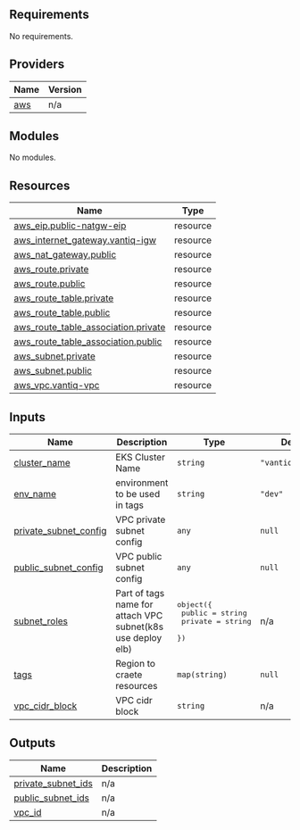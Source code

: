 ## Requirements

No requirements.

## Providers

| Name | Version |
|------|---------|
| <a name="provider_aws"></a> [aws](#provider\_aws) | n/a |

## Modules

No modules.

## Resources

| Name | Type |
|------|------|
| [aws_eip.public-natgw-eip](https://registry.terraform.io/providers/hashicorp/aws/latest/docs/resources/eip) | resource |
| [aws_internet_gateway.vantiq-igw](https://registry.terraform.io/providers/hashicorp/aws/latest/docs/resources/internet_gateway) | resource |
| [aws_nat_gateway.public](https://registry.terraform.io/providers/hashicorp/aws/latest/docs/resources/nat_gateway) | resource |
| [aws_route.private](https://registry.terraform.io/providers/hashicorp/aws/latest/docs/resources/route) | resource |
| [aws_route.public](https://registry.terraform.io/providers/hashicorp/aws/latest/docs/resources/route) | resource |
| [aws_route_table.private](https://registry.terraform.io/providers/hashicorp/aws/latest/docs/resources/route_table) | resource |
| [aws_route_table.public](https://registry.terraform.io/providers/hashicorp/aws/latest/docs/resources/route_table) | resource |
| [aws_route_table_association.private](https://registry.terraform.io/providers/hashicorp/aws/latest/docs/resources/route_table_association) | resource |
| [aws_route_table_association.public](https://registry.terraform.io/providers/hashicorp/aws/latest/docs/resources/route_table_association) | resource |
| [aws_subnet.private](https://registry.terraform.io/providers/hashicorp/aws/latest/docs/resources/subnet) | resource |
| [aws_subnet.public](https://registry.terraform.io/providers/hashicorp/aws/latest/docs/resources/subnet) | resource |
| [aws_vpc.vantiq-vpc](https://registry.terraform.io/providers/hashicorp/aws/latest/docs/resources/vpc) | resource |

## Inputs

| Name | Description | Type | Default | Required |
|------|-------------|------|---------|:--------:|
| <a name="input_cluster_name"></a> [cluster\_name](#input\_cluster\_name) | EKS Cluster Name | `string` | `"vantiq_cluster"` | no |
| <a name="input_env_name"></a> [env\_name](#input\_env\_name) | environment to be used in tags | `string` | `"dev"` | no |
| <a name="input_private_subnet_config"></a> [private\_subnet\_config](#input\_private\_subnet\_config) | VPC private subnet config | `any` | `null` | no |
| <a name="input_public_subnet_config"></a> [public\_subnet\_config](#input\_public\_subnet\_config) | VPC public subnet config | `any` | `null` | no |
| <a name="input_subnet_roles"></a> [subnet\_roles](#input\_subnet\_roles) | Part of tags name for attach VPC subnet(k8s use deploy elb) | <pre>object({<br>    public  = string<br>    private = string<br>  })</pre> | n/a | yes |
| <a name="input_tags"></a> [tags](#input\_tags) | Region to craete resources | `map(string)` | `null` | no |
| <a name="input_vpc_cidr_block"></a> [vpc\_cidr\_block](#input\_vpc\_cidr\_block) | VPC cidr block | `string` | n/a | yes |

## Outputs

| Name | Description |
|------|-------------|
| <a name="output_private_subnet_ids"></a> [private\_subnet\_ids](#output\_private\_subnet\_ids) | n/a |
| <a name="output_public_subnet_ids"></a> [public\_subnet\_ids](#output\_public\_subnet\_ids) | n/a |
| <a name="output_vpc_id"></a> [vpc\_id](#output\_vpc\_id) | n/a |
